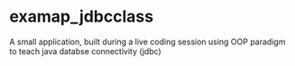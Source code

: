 # examap_jdbcclass
A small application, built during a live coding session using OOP paradigm to teach java databse connectivity (jdbc)
